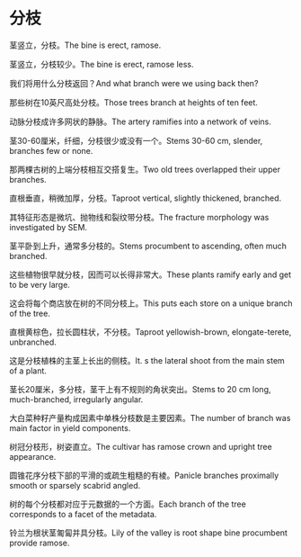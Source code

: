 # 分枝

<p><span class="chinese">茎竖立，分枝。</span><span class="english">The bine is erect, ramose.</span></p>

<p><span class="chinese">茎竖立，分枝较少。</span><span class="english">The bine is erect, ramose less.</span></p>

<p><span class="chinese">我们将用什么分枝返回？</span><span class="english">And what branch were we using back then?</span></p>

<p><span class="chinese">那些树在10英尺高处分枝。</span><span class="english">Those trees branch at heights of ten feet.</span></p>

<p><span class="chinese">动脉分枝成许多网状的静脉。</span><span class="english">The artery ramifies into a network of veins.</span></p>

<p><span class="chinese">茎30-60厘米，纤细，分枝很少或没有一个。</span><span class="english">Stems 30-60 cm, slender, branches few or none.</span></p>

<p><span class="chinese">那两棵古树的上端分枝相互交搭复生。</span><span class="english">Two old trees overlapped their upper branches.</span></p>

<p><span class="chinese">直根垂直，稍微加厚，分枝。</span><span class="english">Taproot vertical, slightly thickened, branched.</span></p>

<p><span class="chinese">其特征形态是微坑、抛物线和裂纹带分枝。</span><span class="english">The fracture morphology was investigated by SEM.</span></p>

<p><span class="chinese">茎平卧到上升，通常多分枝的。</span><span class="english">Stems procumbent to ascending, often much branched.</span></p>

<p><span class="chinese">这些植物很早就分枝，因而可以长得非常大。</span><span class="english">These plants ramify early and get to be very large.</span></p>

<p><span class="chinese">这会将每个商店放在树的不同分枝上。</span><span class="english">This puts each store on a unique branch of the tree.</span></p>

<p><span class="chinese">直根黄棕色，拉长圆柱状，不分枝。</span><span class="english">Taproot yellowish-brown, elongate-terete, unbranched.</span></p>

<p><span class="chinese">这是分枝植株的主茎上长出的侧枝。</span><span class="english">It. s the lateral shoot from the main stem of a plant.</span></p>

<p><span class="chinese">茎长20厘米，多分枝，茎干上有不规则的角状突出。</span><span class="english">Stems to 20 cm long, much-branched, irregularly angular.</span></p>

<p><span class="chinese">大白菜种籽产量构成因素中单株分枝数是主要因素。</span><span class="english">The number of branch was main factor in yield components.</span></p>

<p><span class="chinese">树冠分枝形，树姿直立。</span><span class="english">The cultivar has ramose crown and upright tree appearance.</span></p>

<p><span class="chinese">圆锥花序分枝下部的平滑的或疏生粗糙的有棱。</span><span class="english">Panicle branches proximally smooth or sparsely scabrid angled.</span></p>

<p><span class="chinese">树的每个分枝都对应于元数据的一个方面。</span><span class="english">Each branch of the tree corresponds to a facet of the metadata.</span></p>

<p><span class="chinese">铃兰为根状茎匍匐并具分枝。</span><span class="english">Lily of the valley is root shape bine procumbent provide ramose.</span></p>

